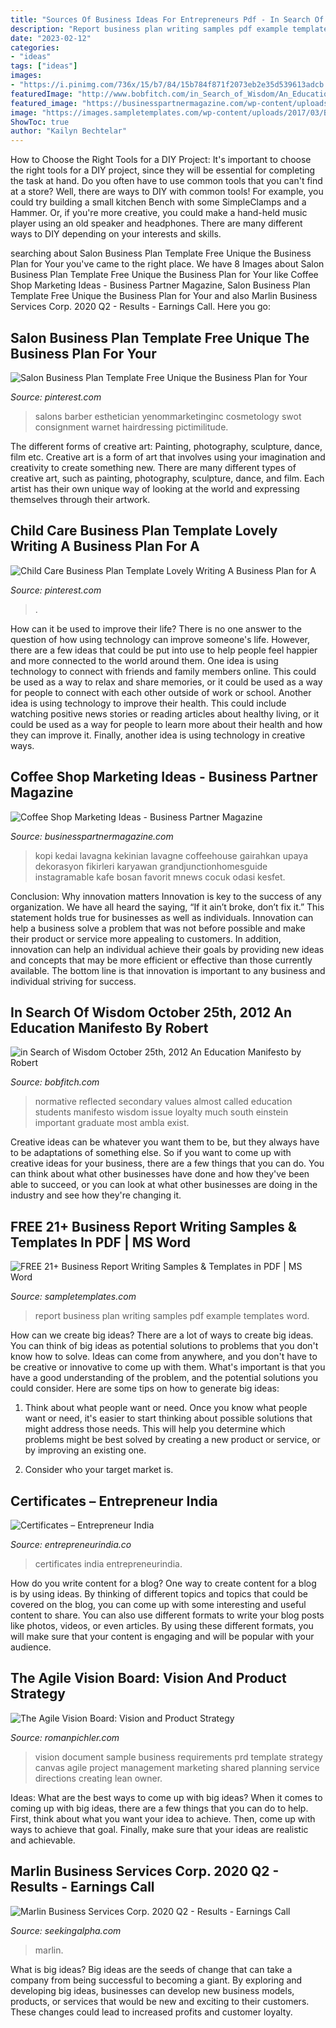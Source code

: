 ```yaml
---
title: "Sources Of Business Ideas For Entrepreneurs Pdf - In Search Of Wisdom October 25th, 2012 An Education Manifesto By Robert"
description: "Report business plan writing samples pdf example templates word"
date: "2023-02-12"
categories:
- "ideas"
tags: ["ideas"]
images:
- "https://i.pinimg.com/736x/15/b7/84/15b784f871f2073eb2e35d539613adcb.jpg"
featuredImage: "http://www.bobfitch.com/in_Search_of_Wisdom/An_Education_Manifesto_files/droppedImage_2.png"
featured_image: "https://businesspartnermagazine.com/wp-content/uploads/2020/12/Coffee-Shop-Marketing-Ideas-768x512.jpg"
image: "https://images.sampletemplates.com/wp-content/uploads/2017/03/Business-Plan-Report-Example1.jpg"
ShowToc: true
author: "Kailyn Bechtelar"
---
```



How to Choose the Right Tools for a DIY Project: It's important to choose the right tools for a DIY project, since they will be essential for completing the task at hand.
Do you often have to use common tools that you can't find at a store? Well, there are ways to DIY with common tools! For example, you could try building a small kitchen Bench with some SimpleClamps and a Hammer. Or, if you're more creative, you could make a hand-held music player using an old speaker and headphones. There are many different ways to DIY depending on your interests and skills.

	

		
searching about Salon Business Plan Template Free Unique the Business Plan for Your you've came to the right place. We have 8 Images about Salon Business Plan Template Free Unique the Business Plan for Your like Coffee Shop Marketing Ideas - Business Partner Magazine, Salon Business Plan Template Free Unique the Business Plan for Your and also Marlin Business Services Corp. 2020 Q2 - Results - Earnings Call. Here you go:
		
    
## Salon Business Plan Template Free Unique The Business Plan For Your

<img loading=lazy src="https://i.pinimg.com/736x/15/b7/84/15b784f871f2073eb2e35d539613adcb.jpg" onerror="this.onerror=null;this.src='https://tse3.mm.bing.net/th?id=OIP.wOZqhSqmBDNUSfctDLZdQgAAAA&amp;pid=15.1';" alt="Salon Business Plan Template Free Unique the Business Plan for Your">

_Source: pinterest.com_

>salons barber esthetician yenommarketinginc cosmetology swot consignment warnet hairdressing pictimilitude. 

	

The different forms of creative art: Painting, photography, sculpture, dance, film etc.
Creative art is a form of art that involves using your imagination and creativity to create something new. There are many different types of creative art, such as painting, photography, sculpture, dance, and film. Each artist has their own unique way of looking at the world and expressing themselves through their artwork.

    
## Child Care Business Plan Template Lovely Writing A Business Plan For A

<img loading=lazy src="https://i.pinimg.com/736x/4e/8f/7f/4e8f7fc63b82ad3e4f98c24ebd3f3c11.jpg" onerror="this.onerror=null;this.src='https://tse2.mm.bing.net/th?id=OIP.cMkCAXfK8eAj225jcRMMDQHaJl&amp;pid=15.1';" alt="Child Care Business Plan Template Lovely Writing A Business Plan for A">

_Source: pinterest.com_

>. 

	

How can it be used to improve their life?
There is no one answer to the question of how using technology can improve someone's life. However, there are a few ideas that could be put into use to help people feel happier and more connected to the world around them. One idea is using technology to connect with friends and family members online. This could be used as a way to relax and share memories, or it could be used as a way for people to connect with each other outside of work or school. Another idea is using technology to improve their health. This could include watching positive news stories or reading articles about healthy living, or it could be used as a way for people to learn more about their health and how they can improve it. Finally, another idea is using technology in creative ways.

    
## Coffee Shop Marketing Ideas - Business Partner Magazine

<img loading=lazy src="https://businesspartnermagazine.com/wp-content/uploads/2020/12/Coffee-Shop-Marketing-Ideas-768x512.jpg" onerror="this.onerror=null;this.src='https://tse2.mm.bing.net/th?id=OIP.sDxK_ZKXcBSwgdMvImzDBQHaE8&amp;pid=15.1';" alt="Coffee Shop Marketing Ideas - Business Partner Magazine">

_Source: businesspartnermagazine.com_

>kopi kedai lavagna kekinian lavagne coffeehouse gairahkan upaya dekorasyon fikirleri karyawan grandjunctionhomesguide instagramable kafe bosan favorit mnews cocuk odasi kesfet. 

	

Conclusion: Why innovation matters
Innovation is key to the success of any organization. We have all heard the saying, “If it ain’t broke, don’t fix it.” This statement holds true for businesses as well as individuals. Innovation can help a business solve a problem that was not before possible and make their product or service more appealing to customers. In addition, innovation can help an individual achieve their goals by providing new ideas and concepts that may be more efficient or effective than those currently available. The bottom line is that innovation is important to any business and individual striving for success.

    
## In Search Of Wisdom October 25th, 2012 An Education Manifesto By Robert

<img loading=lazy src="http://www.bobfitch.com/in_Search_of_Wisdom/An_Education_Manifesto_files/droppedImage_2.png" onerror="this.onerror=null;this.src='https://tse1.mm.bing.net/th?id=OIP.WFws-cb2Xw5LnIJ_AVr1KgAAAA&amp;pid=15.1';" alt="in Search of Wisdom October 25th, 2012 An Education Manifesto by Robert">

_Source: bobfitch.com_

>normative reflected secondary values almost called education students manifesto wisdom issue loyalty much south einstein important graduate most ambla exist. 

	

Creative ideas can be whatever you want them to be, but they always have to be adaptations of something else. So if you want to come up with creative ideas for your business, there are a few things that you can do. You can think about what other businesses have done and how they've been able to succeed, or you can look at what other businesses are doing in the industry and see how they're changing it.

    
## FREE 21+ Business Report Writing Samples &amp; Templates In PDF | MS Word

<img loading=lazy src="https://images.sampletemplates.com/wp-content/uploads/2017/03/Business-Plan-Report-Example1.jpg" onerror="this.onerror=null;this.src='https://tse1.mm.bing.net/th?id=OIP.Xu1GnZ-5MEqQVnNefsiduQHaJA&amp;pid=15.1';" alt="FREE 21+ Business Report Writing Samples &amp; Templates in PDF | MS Word">

_Source: sampletemplates.com_

>report business plan writing samples pdf example templates word. 

	

How can we create big ideas?
There are a lot of ways to create big ideas. You can think of big ideas as potential solutions to problems that you don't know how to solve. Ideas can come from anywhere, and you don't have to be creative or innovative to come up with them. What's important is that you have a good understanding of the problem, and the potential solutions you could consider. Here are some tips on how to generate big ideas:
1. Think about what people want or need. Once you know what people want or need, it's easier to start thinking about possible solutions that might address those needs. This will help you determine which problems might be best solved by creating a new product or service, or by improving an existing one.

2. Consider who your target market is.

    
## Certificates – Entrepreneur India

<img loading=lazy src="https://www.entrepreneurindia.co/DeveloperImage/certificates/Certificates-427316-.jpg" onerror="this.onerror=null;this.src='https://tse2.mm.bing.net/th?id=OIP.rlyt6Zu6gd_hozHwjBKKFwHaKl&amp;pid=15.1';" alt="Certificates – Entrepreneur India">

_Source: entrepreneurindia.co_

>certificates india entrepreneurindia. 

	

How do you write content for a blog?
One way to create content for a blog is by using ideas. By thinking of different topics and topics that could be covered on the blog, you can come up with some interesting and useful content to share. You can also use different formats to write your blog posts like photos, videos, or even articles. By using these different formats, you will make sure that your content is engaging and will be popular with your audience.

    
## The Agile Vision Board: Vision And Product Strategy

<img loading=lazy src="http://www.romanpichler.com/wp-content/uploads/2011/05/TheProductVisionBoardExtended.jpg" onerror="this.onerror=null;this.src='https://tse3.mm.bing.net/th?id=OIP.GI9YWQI4YtVCL-LKb687EgHaEh&amp;pid=15.1';" alt="The Agile Vision Board: Vision and Product Strategy">

_Source: romanpichler.com_

>vision document sample business requirements prd template strategy canvas agile project management marketing shared planning service directions creating lean owner. 

	

Ideas: What are the best ways to come up with big ideas?
When it comes to coming up with big ideas, there are a few things that you can do to help. First, think about what you want your idea to achieve. Then, come up with ways to achieve that goal. Finally, make sure that your ideas are realistic and achievable.

    
## Marlin Business Services Corp. 2020 Q2 - Results - Earnings Call

<img loading=lazy src="https://static1.seekingalpha.com/uploads/sa_presentations/274/58274/slides/22.jpg?1596203959" onerror="this.onerror=null;this.src='https://tse4.mm.bing.net/th?id=OIP.Vfae0IaJxrmvico4YJp38QHaFj&amp;pid=15.1';" alt="Marlin Business Services Corp. 2020 Q2 - Results - Earnings Call">

_Source: seekingalpha.com_

>marlin. 

	

What is big ideas?
Big ideas are the seeds of change that can take a company from being successful to becoming a giant. By exploring and developing big ideas, businesses can develop new business models, products, or services that would be new and exciting to their customers. These changes could lead to increased profits and customer loyalty.

